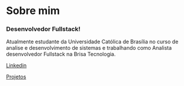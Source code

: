 # Sobre mim

### Desenvolvedor Fullstack!

Atualmente estudante da Universidade Católica de Brasília no curso de analise e desenvolvimento de sistemas e trabalhando como Analista desenvolvedor Fullstack na Brisa Tecnologia.

[Linkedin](https://www.linkedin.com/in/pedro-henrique-pinto-642848247/)

[Projetos](https://github.com/pdrhp?tab=repositories)
